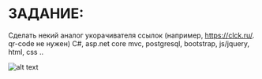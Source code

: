 # ЗАДАНИЕ: 

Сделать некий аналог укорачивателя ссылок  (например, https://clck.ru/. qr-code не нужен)
C#, asp.net core mvc, postgresql, bootstrap, js/jquery, html, css ..

![alt text](images/demo.gif "Title")
